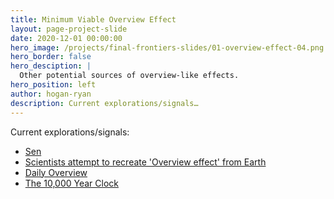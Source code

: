 ```yaml
---
title: Minimum Viable Overview Effect
layout: page-project-slide
date: 2020-12-01 00:00:00
hero_image: /projects/final-frontiers-slides/01-overview-effect-04.png
hero_border: false
hero_desciption: |
  Other potential sources of overview-like effects.
hero_position: left
author: hogan-ryan
description: Current explorations/signals…
---
```

Current explorations/signals:

- [Sen](https://www.sen.com.au/)
- [Scientists attempt to recreate 'Overview effect' from Earth](https://www.theguardian.com/science/2019/dec/26/scientists-attempt-to-recreate-overview-effect-from-earth)
- [Daily Overview](https://www.over-view.com/)
- [The 10,000 Year Clock](https://longnow.org/clock/)
